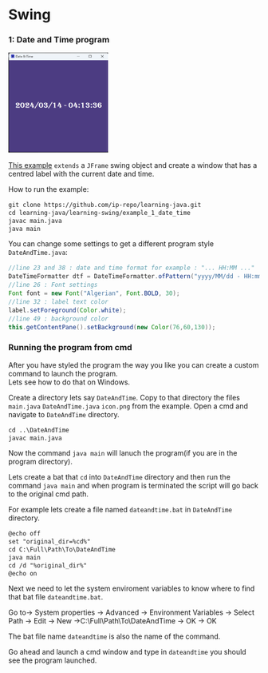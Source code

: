 # Swing
### 1: Date and Time program
<img src="example_1_date_time/example1_date_time.png" width="200" height="200">

<a href="https://github.com/ip-repo/learning-java/tree/main/learning-swing/example_1_date_time">This example</a> `extends` a `JFrame` swing object and create a window that has a centred label with the current
date and time.

How to run the example:

```console
git clone https://github.com/ip-repo/learning-java.git
cd learning-java/learning-swing/example_1_date_time
javac main.java
java main
```

You can change some settings to get a different program style `DateAndTime.java`:

```Java
//line 23 and 38 : date and time format for example : "... HH:MM ..."
DateTimeFormatter dtf = DateTimeFormatter.ofPattern("yyyy/MM/dd - HH:mm:ss");
//line 26 : Font settings
Font font = new Font("Algerian", Font.BOLD, 30);
//line 32 : label text color
label.setForeground(Color.white);
//line 49 : background color
this.getContentPane().setBackground(new Color(76,60,130));

```
### Running the program from cmd
After you have styled the program the way you like you can create a custom command to launch the program.<br>
Lets see how to do that on Windows.

Create a directory lets say `DateAndTime`.
Copy to that directory the files `main.java` `DateAndTime.java` `icon.png` from the example.
Open a cmd and navigate to `DateAndTime` directory.

```console
cd ..\DateAndTime
javac main.java
```
Now the command `java main` will lanuch the program(if you are in the program directory).

Lets create a bat that `cd` into `DateAndTime` directory and then run the command `java main` and when 
program is terminated the script will go back to the original cmd path.

For example lets create a file named `dateandtime.bat` in `DateAndTime` directory.
```console
@echo off
set "original_dir=%cd%"
cd C:\Full\Path\To\DateAndTime
java main
cd /d "%original_dir%"
@echo on

```
Next we need to let the system enviroment variables to know where to find that bat file `dateandtime.bat`.

Go to-> System properties -> Advanced -> Environment Variables -> Select Path -> Edit -> New ->C:\Full\Path\To\DateAndTime -> OK -> OK

The bat file name `dateandtime` is also the name of the command.

Go ahead and launch a cmd window and type in `dateandtime` you should see the program launched.









